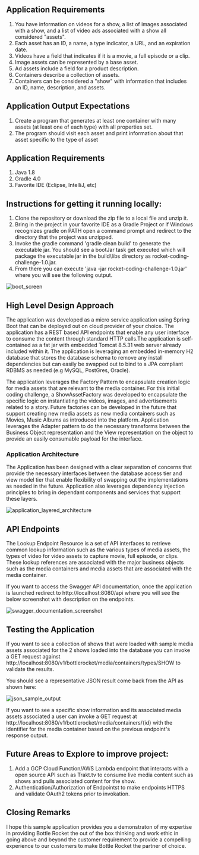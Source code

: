 ## Application Requirements

1. You have information on videos for a show, a list of images associated with a show, and a list of video ads associated with a show all considered "assets".
2. Each asset has an ID, a name, a type indicator, a URL, and an expiration date.
3. Videos have a field that indicates if it is a movie, a full episode or a clip.
4. Image assets can be represented by a base asset.
5. Ad assets include a field for a product description.
6. Containers describe a collection of assets.
7. Containers can be considered a "show" with information that includes an ID, name, description, and assets.

## Application Output Expectations

1. Create a program that generates at least one container with many assets (at least one of each type) with all properties set.
2. The program should visit each asset and print information about that asset specific to the type of asset 

## Application Requirements
1. Java 1.8
2. Gradle 4.0
3. Favorite IDE (Eclipse, IntelliJ, etc)

## Instructions for getting it running locally:
1. Clone the repository or download the zip file to a local file and unzip it.
2. Bring in the project in your favorite IDE as a Gradle Project or if Windows recognizes gradle on PATH open a command prompt and redirect to the directory that the project was unzipped.
3. Invoke the gradle command 'gradle clean build' to generate the executable jar. You should see a bootJar task get executed which will package the executable jar in the build\libs directory as rocket-coding-challenge-1.0.jar. 
4. From there you can execute 'java -jar rocket-coding-challenge-1.0.jar' where you will see the following output.

![boot_screen](https://user-images.githubusercontent.com/26190211/40958165-e74d9706-685d-11e8-924d-18b0e234f383.GIF)

## High Level Design Approach

The application was developed as a micro service application using Spring Boot that can be deployed out on cloud provider of your choice. The application has a REST based API endpoints that enable any user interface to consume the content through standard HTTP calls.The application is self-contained as a fat jar with embedded Tomcat 8.5.31 web server already included within it. The application is leveraging an embedded in-memory H2 database that stores the database schema to remove any install dependencies but can easily be swapped out to bind to a JPA compliant RDBMS as needed (e.g MySQL, PostGres, Oracle).

The application leverages the Factory Pattern to encapsulate creation logic for media assets that are relevant to the media container. For this initial coding challenge, a ShowAssetFactory was developed to encapsulate the specific logic on instantiating the videos, images, and advertisements related to a story. Future factories can be developed in the future that support creating new media assets as new media containers such as Movies, Music Albums as introduced into the platform. Application leverages the Adapter pattern to do the necessary transforms between the Business Object representation and the View representation on the object to provide an easily consumable payload for the interface. 

### Application Architecture

The Application has been designed with a clear separation of concerns that provide the necessary interfaces between the database access tier and view model tier that enable flexibility of swapping out the implementations as needed in the future. Application also leverages dependency injection principles to bring in dependant components and services that support these layers.

![application_layered_architecture](https://user-images.githubusercontent.com/26190211/40993385-2016e2fc-68bf-11e8-9195-4571d7fc57f8.PNG)

## API Endpoints

The Lookup Endpoint Resource is a set of API interfaces to retrieve common lookup information such as the various types of media assets, the types of video for video assets to capture movie, full episode, or clips. These lookup references are associated with the major business objects such as the media containers and media assets that are associated with the media container.

If you want to access the Swagger API documentation, once the application is launched redirect to http://localhost:8080/api where you will see the below screenshot with description on the endpoints.

![swagger_documentation_screenshot](https://user-images.githubusercontent.com/26190211/40956978-7d29750c-6858-11e8-8e93-316426090911.GIF)

## Testing the Application

If you want to see a collection of shows that were loaded with sample media assets associated for the 2 shows loaded into the database you can invoke a GET request against http://localhost:8080/v1/bottlerocket/media/containers/types/SHOW to validate the results.

You should see a representative JSON result come back from the API as shown here:

![json_sample_output](https://user-images.githubusercontent.com/26190211/40957789-3e942e82-685c-11e8-98f9-e2a7e3c91486.GIF)

If you want to see a specific show information and its associated media assets associated a user can invoke a GET request at http://localhost:8080/v1/bottlerocket/media/containers/{id} with the identifier for the media container based on the previous endpoint's response output.

## Future Areas to Explore to improve project:

1. Add a GCP Cloud Function/AWS Lambda endpoint that interacts with a open source API such as Trakt.tv to consume live media content such as shows and pulls associated content for the show. 
2. Authentication/Authorization of Endpointst to make endpoints HTTPS and validate OAuth2 tokens prior to invokation.

## Closing Remarks

I hope this sample application provides you a demonstraton of my expertise in providing Bottle Rocket the out of the box thinking and work ethic in going above and beyond the customer requirement to provide a compelling experience to our customers to make Bottle Rocket the partner of choice.
